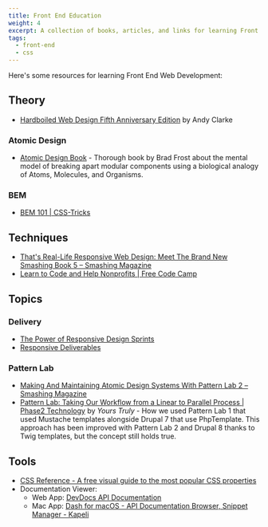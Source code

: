 ```yaml
---
title: Front End Education
weight: 4
excerpt: A collection of books, articles, and links for learning Front End Web Development.
tags:
  - front-end
  - css
---
```


Here's some resources for learning Front End Web Development:

## Theory

- [Hardboiled Web Design Fifth Anniversary Edition](https://stuffandnonsense.co.uk/buy/hardboiledwebdesign) by Andy Clarke

### Atomic Design

- [Atomic Design Book](http://atomicdesign.bradfrost.com) - Thorough book by Brad Frost about the mental model of breaking apart modular components using a biological analogy of Atoms, Molecules, and Organisms.

### BEM

- [BEM 101 | CSS-Tricks](https://css-tricks.com/bem-101/)

## Techniques

- [That's Real-Life Responsive Web Design: Meet The Brand New Smashing Book 5 – Smashing Magazine](https://www.smashingmagazine.com/2015/03/real-life-responsive-web-design-smashing-book-5/?utm_source=magazine&utm_medium=sidebar-ad&utm_campaign=sb5)
- [Learn to Code and Help Nonprofits | Free Code Camp](https://www.freecodecamp.com/)

## Topics

### Delivery
- [The Power of Responsive Design Sprints](https://cloudfour.com/thinks/the-power-of-responsive-design-sprints/)
- [Responsive Deliverables](http://daverupert.com/2013/04/responsive-deliverables/)

### Pattern Lab

- [Making And Maintaining Atomic Design Systems With Pattern Lab 2 – Smashing Magazine](https://www.smashingmagazine.com/2016/07/building-maintaining-atomic-design-systems-pattern-lab/)
- [Pattern Lab: Taking Our Workflow from a Linear to Parallel Process | Phase2 Technology](https://www.phase2technology.com/blog/pattern-lab-taking-our-workflow-from-a-linear-to-parallel-process/) by *Yours Truly* - How we used Pattern Lab 1 that used Mustache templates alongside Drupal 7 that use PhpTemplate. This approach has been improved with Pattern Lab 2 and Drupal 8 thanks to Twig templates, but the concept still holds true.

## Tools

- [CSS Reference - A free visual guide to the most popular CSS properties](http://cssreference.io/)
- Documentation Viewer:
    - Web App: [DevDocs API Documentation](http://devdocs.io/)
    - Mac App: [Dash for macOS - API Documentation Browser, Snippet Manager - Kapeli](https://kapeli.com/dash)
